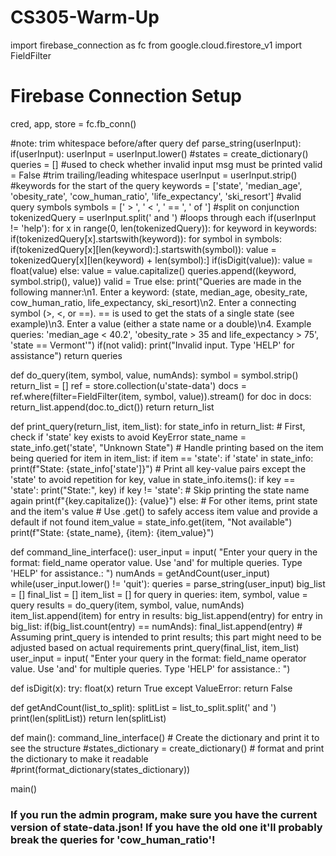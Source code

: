 # CS305-Warm-Up

import firebase_connection as fc
from google.cloud.firestore_v1 import FieldFilter

# Firebase Connection Setup
cred, app, store = fc.fb_conn()

#note: trim whitespace before/after query
def parse_string(userInput):
    if(userInput):
        userInput = userInput.lower()
        #states = create_dictionary()
        queries = []
        #used to check whether invalid input msg must be printed
        valid = False
        #trim trailing/leading whitespace
        userInput = userInput.strip()
        #keywords for the start of the query
        keywords = ['state', 'median_age', 'obesity_rate', 'cow_human_ratio', 'life_expectancy', 'ski_resort']
        #valid query symbols
        symbols = [' > ', ' < ', ' == ', ' of ']
        #split on conjunction
        tokenizedQuery = userInput.split(' and ')
        #loops through each
        if(userInput != 'help'):
            for x in range(0, len(tokenizedQuery)):
                for keyword in keywords:
                    if(tokenizedQuery[x].startswith(keyword)):
                        for symbol in symbols:
                            if(tokenizedQuery[x][len(keyword):].startswith(symbol)):
                                value = tokenizedQuery[x][len(keyword) + len(symbol):]
                                if(isDigit(value)):
                                    value = float(value)
                                else:
                                    value = value.capitalize()
                                queries.append((keyword, symbol.strip(), value))
                                valid = True
        else:
            print("Queries are made in the following manner:\n1. Enter a keyword: (state, median_age, obesity_rate, cow_human_ratio, life_expectancy, ski_resort)\n2. Enter a connecting symbol (>, <, or ==). == is used to get the stats of a single state (see example)\n3. Enter a value (either a state name or a double)\n4. Example queries: 'median_age < 40.2', 'obesity_rate > 35 and life_expectancy > 75', 'state == Vermont'")
        if(not valid):
            print("Invalid input. Type 'HELP' for assistance")
    return queries

def do_query(item, symbol, value, numAnds):
    symbol = symbol.strip()
    return_list = []
    ref = store.collection(u'state-data')
    docs = ref.where(filter=FieldFilter(item, symbol, value)).stream()
    for doc in docs:
        return_list.append(doc.to_dict())
    return return_list

def print_query(return_list, item_list):
    for state_info in return_list:
        # First, check if 'state' key exists to avoid KeyError
        state_name = state_info.get('state', "Unknown State")
        # Handle printing based on the item being queried
        for item in item_list:
            if item == 'state':
                if 'state' in state_info:
                    print(f"State: {state_info['state']}")
                # Print all key-value pairs except the 'state' to avoid repetition
                for key, value in state_info.items():
                    if key == 'state':
                        print("State:", key)
                    if key != 'state':  # Skip printing the state name again
                        print(f"{key.capitalize()}: {value}")
            else:
                # For other items, print state and the item's value
                # Use .get() to safely access item value and provide a default if not found
                item_value = state_info.get(item, "Not available")
                print(f"State: {state_name}, {item}: {item_value}")


def command_line_interface():
    user_input = input(
        "Enter your query in the format: field_name operator value. Use 'and' for multiple queries. Type 'HELP' for assistance.: ")
    numAnds = getAndCount(user_input)
    while(user_input.lower() != 'quit'):
        queries = parse_string(user_input)
        big_list = []
        final_list = []
        item_list = []
        for query in queries:
            item, symbol, value = query
            results = do_query(item, symbol, value, numAnds)
            item_list.append(item)
            for entry in results:
                big_list.append(entry)
        for entry in big_list:
            if(big_list.count(entry) == numAnds):
                final_list.append(entry)
        # Assuming print_query is intended to print results; this part might need to be adjusted based on actual requirements
        print_query(final_list, item_list)
        user_input = input(
        "Enter your query in the format: field_name operator value. Use 'and' for multiple queries. Type 'HELP' for assistance.: ")


def isDigit(x):
    try:
        float(x)
        return True
    except ValueError:
        return False


def getAndCount(list_to_split):
    splitList = list_to_split.split(' and ')
    print(len(splitList))
    return len(splitList)

def main():
    command_line_interface()
    # Create the dictionary and print it to see the structure
    #states_dictionary = create_dictionary()
    # format and print the dictionary to make it readable
    #print(format_dictionary(states_dictionary))


main()

### If you run the admin program, make sure you have the current version of state-data.json! If you have the old one it'll probably break the queries for 'cow_human_ratio'!
